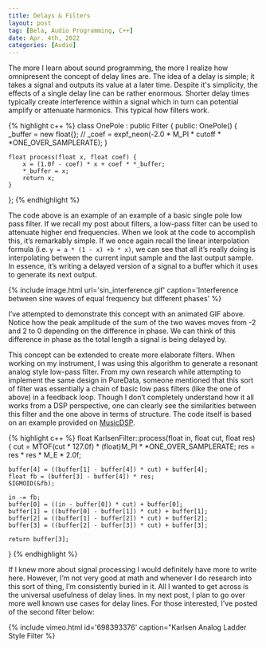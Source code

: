 ```yaml
---
title: Delays & Filters
layout: post
tag: [Bela, Audio Programming, C++]
date: Apr. 4th, 2022
categories: [Audio]
---
```


The more I learn about sound programming, the more I realize how omnipresent the concept of delay lines are. The idea of a delay is simple; it takes a signal and outputs its value at a later time. Despite it's simplicity, the effects of a single delay line can be rather enormous. Shorter delay times typically create interference within a signal which in turn can potential amplify or attenuate harmonics. This typical how filters work.

{% highlight c++ %}
class OnePole : public Filter {
	public:
	OnePole() {
		_buffer = new float{};
		// _coef = expf_neon(-2.0 * M_PI * cutoff * *ONE_OVER_SAMPLERATE);
	}

	float process(float x, float coef) {
		x = (1.0f - coef) * x + coef * *_buffer;
		*_buffer = x;
		return x;
	}
};
{% endhighlight %}

The code above is an example of an example of a basic single pole low pass filter. If we recall my post about filters, a low-pass filter can be used to attenuate higher end frequencies. When we look at the code to accomplish this, it’s remarkably simple. If we once again recall the linear interpolation formula (i.e. ``y = a * (1 - x) +b * x)``, we can see that all it’s really doing is interpolating between the current input sample and the last output sample. In essence, it’s writing a delayed version of a signal to a buffer which it uses to generate its next output.

{% include image.html url='sin_interference.gif' caption='Interference between sine waves of equal frequency but different phases' %}

I’ve attempted to demonstrate this concept with an animated GIF above. Notice how the peak amplitude of the sum of the two waves moves from -2 and 2 to 0 depending on the difference in phase. We can think of this difference in phase as the total length a signal is being delayed by.

This concept can be extended to create more elaborate filters. When working on my instrument, I was using this algorithm to generate a resonant analog style low-pass filter. From my own research while attempting to implement the same design in PureData, someone mentioned that this sort of filter was essentially a chain of basic low pass filters (like the one of above) in a feedback loop. Though I don’t completely understand how it all works from a DSP perspective, one can clearly see the similarities between this filter and the one above in terms of structure. The code itself is based on an example provided on [MusicDSP](https://www.musicdsp.org/en/latest/Filters/240-karlsen-fast-ladder.html).

{% highlight c++ %}
float KarlsenFilter::process(float in, float cut, float res)
{
	cut = MTOF(cut * 127.0f) * (float)M_PI * *ONE_OVER_SAMPLERATE;
	res = res * res * M_E * 2.0f;

	buffer[4] = ((buffer[1] - buffer[4]) * cut) + buffer[4];
	float fb = (buffer[3] - buffer[4]) * res;
	SIGMOID(&fb);

	in -= fb;
	buffer[0] = ((in - buffer[0]) * cut) + buffer[0];
	buffer[1] = ((buffer[0] - buffer[1]) * cut) + buffer[1];
	buffer[2] = ((buffer[1] - buffer[2]) * cut) + buffer[2];
	buffer[3] = ((buffer[2] - buffer[3]) * cut) + buffer[3];

	return buffer[3];
}
{% endhighlight %}

If I knew more about signal processing I would definitely have more to write here. However, I’m not very good at math and whenever I do research into this sort of thing, I’m consistently buried in it. All I wanted to get across is the universal usefulness of delay lines. In my next post, I plan to go over more well known use cases for delay lines. For those interested, I've posted of the second filter below:

{% include vimeo.html id='698393376' caption="Karlsen Analog Ladder Style Filter %}
